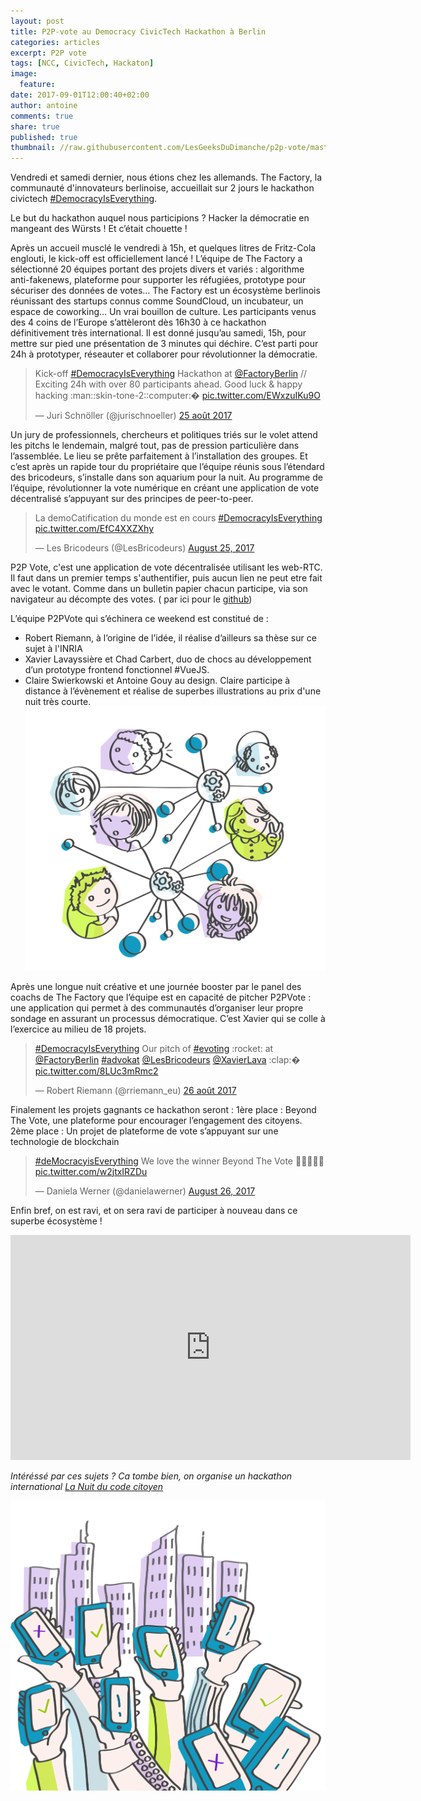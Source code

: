 ```yaml
---
layout: post
title: P2P-vote au Democracy CivicTech Hackathon à Berlin
categories: articles
excerpt: P2P vote
tags: [NCC, CivicTech, Hackaton]
image:
  feature: 
date: 2017-09-01T12:00:40+02:00
author: antoine
comments: true
share: true
published: true
thumbnail: //raw.githubusercontent.com/LesGeeksDuDimanche/p2p-vote/master/src/assets/landing-page.png
---
```

Vendredi et samedi dernier, nous étions chez les allemands. The Factory, la communauté d'innovateurs berlinoise, accueillait sur 2 jours le hackathon civictech [#DemocracyIsEverything](https://twitter.com/search?src=typd&q=%23democracyiseverything).

Le but du hackathon auquel nous participions ? Hacker la démocratie en mangeant des Würsts !
Et c’était chouette !

Après un accueil musclé le vendredi à 15h, et quelques litres de Fritz-Cola englouti, le kick-off est officiellement lancé ! L’équipe de The Factory a sélectionné 20 équipes portant des projets divers et variés : algorithme anti-fakenews, plateforme pour supporter les réfugiées, prototype pour sécuriser des données de votes… The Factory est un écosystème berlinois réunissant des startups connus comme SoundCloud, un incubateur, un espace de coworking… Un vrai bouillon de culture. Les participants venus des 4 coins de l’Europe s’attèleront dès 16h30 à ce hackathon définitivement très international. Il est donné jusqu’au samedi, 15h, pour mettre sur pied une présentation de 3 minutes qui déchire. C’est parti pour 24h à prototyper, réseauter et collaborer pour révolutionner la démocratie.

<blockquote class="twitter-tweet" data-lang="fr"><p lang="en" dir="ltr">Kick-off <a href="https://twitter.com/hashtag/DemocracyIsEverything?src=hash">#DemocracyIsEverything</a> Hackathon at <a href="https://twitter.com/FactoryBerlin">@FactoryBerlin</a> // Exciting 24h with over 80 participants ahead. Good luck & happy hacking :man::skin-tone-2:‍:computer:� <a href="https://t.co/EWxzuIKu9O">pic.twitter.com/EWxzuIKu9O</a></p>&mdash; Juri Schnöller (@jurischnoeller) <a href="https://twitter.com/jurischnoeller/status/901089206918942720">25 août 2017</a></blockquote>

Un jury de professionnels, chercheurs et politiques triés sur le volet attend les pitchs le lendemain, malgré tout, pas de pression particulière dans l’assemblée. Le lieu se prête parfaitement à l’installation des groupes. Et c’est après un rapide tour du propriétaire que l’équipe réunis sous l’étendard des bricodeurs, s’installe dans son aquarium pour la nuit. Au programme de l’équipe, révolutionner la vote numérique en créant une application de vote décentralisé s’appuyant sur des principes de peer-to-peer.

<blockquote class="twitter-tweet" data-lang="en"><p lang="fr" dir="ltr">La demoCatification du monde est en cours <a href="https://twitter.com/hashtag/DemocracyIsEverything?src=hash">#DemocracyIsEverything</a> <a href="https://t.co/EfC4XXZXhy">pic.twitter.com/EfC4XXZXhy</a></p>&mdash; Les Bricodeurs (@LesBricodeurs) <a href="https://twitter.com/LesBricodeurs/status/901121294468558850">August 25, 2017</a></blockquote>

P2P Vote, c'est une application de vote décentralisée utilisant les web-RTC. Il faut dans un premier temps s'authentifier, puis aucun lien ne peut etre fait avec le votant. Comme dans un bulletin papier chacun participe, via son navigateur au décompte des votes. ( par ici pour le [github](https://github.com/LesGeeksDuDimanche/p2p-vote/)) 

L’équipe P2PVote qui s’échinera ce weekend est constitué de :

* Robert Riemann, à l’origine de l’idée, il réalise d’ailleurs sa thèse sur ce sujet à l'INRIA
* Xavier Lavayssière et Chad Carbert, duo de chocs au développement d’un prototype frontend fonctionnel #VueJS.
* Claire Swierkowski et Antoine Gouy au design. Claire participe à distance à l’évènement et réalise de superbes illustrations au prix d'une nuit très courte. ![illustration](//raw.githubusercontent.com/LesGeeksDuDimanche/p2p-vote/master/src/assets/easytohandle_illu.png)

Après une longue nuit créative et une journée booster par le panel des coachs de The Factory que l’équipe est en capacité de pitcher P2PVote : une application qui permet à des communautés d’organiser leur propre sondage en assurant un processus démocratique. C’est Xavier qui se colle à l’exercice au milieu de 18 projets.

<blockquote class="twitter-tweet" data-lang="fr"><p lang="en" dir="ltr"><a href="https://twitter.com/hashtag/DemocracyIsEverything?src=hash">#DemocracyIsEverything</a> Our pitch of <a href="https://twitter.com/hashtag/evoting?src=hash">#evoting</a> :rocket: at <a href="https://twitter.com/FactoryBerlin">@FactoryBerlin</a> <a href="https://twitter.com/hashtag/advokat?src=hash">#advokat</a> <a href="https://twitter.com/LesBricodeurs">@LesBricodeurs</a> <a href="https://twitter.com/XavierLava">@XavierLava</a> :clap:� <a href="https://t.co/8LUc3mRmc2">pic.twitter.com/8LUc3mRmc2</a></p>&mdash; Robert Riemann (@rriemann_eu) <a href="https://twitter.com/rriemann_eu/status/901469275302580224">26 août 2017</a></blockquote>

Finalement les projets gagnants ce hackathon seront :
1ère place : Beyond The Vote, une plateforme pour encourager l’engagement des citoyens.
2ème place : Un projet de plateforme de vote s’appuyant sur une technologie de blockchain
<blockquote class="twitter-tweet" data-lang="en"><p lang="en" dir="ltr"><a href="https://twitter.com/hashtag/deMocracyisEverything?src=hash">#deMocracyisEverything</a> We love the winner Beyond The Vote 👏👏👏👏👏 <a href="https://t.co/w2jtxIRZDu">pic.twitter.com/w2jtxIRZDu</a></p>&mdash; Daniela Werner (@danielawerner) <a href="https://twitter.com/danielawerner/status/901487702629134338">August 26, 2017</a></blockquote>


Enfin bref, on est ravi, et on sera ravi de participer à nouveau dans ce superbe écosystème !


<iframe src="https://player.vimeo.com/video/231565924" width="640" height="360" frameborder="0" webkitallowfullscreen mozallowfullscreen allowfullscreen></iframe>

<script async src="//platform.twitter.com/widgets.js" charset="utf-8"></script>

_Intéréssé par ces sujets ? Ca tombe bien, on organise un hackathon international [La Nuit du code citoyen](https://nuitcodecitoyen.org/)_ 

![democracy](//raw.githubusercontent.com/LesGeeksDuDimanche/p2p-vote/master/src/assets/heroslide_left.png)
